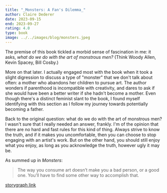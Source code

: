 ```yaml
---
title: "_Monsters: A Fan's Dilemma_"
author: Claire Dederer
date: 2023-09-15
end: 2023-09-27
rating: 4.0
type: book
image: ../../images/blog/monsters.jpeg
---
```


The premise of this book tickled a morbid sense of fascination in me: it asks, _what do we do with the art of monstrous men?_ (Think Woody Allen, Kevin Spacey, Bill Cosby.)

More on that later. I actually engaged most with the book when it took a slight digression to discuss a type of "monster" that we don't talk about often: a mother who abandons her children to pursue art. The author wonders if parenthood is incompatible with creativity, and dares to ask if she would have been a better writer if she hadn't become a mother. Even though there's a distinct feminist slant to the book, I found myself identifying with this section as I follow my journey towards potentially becoming a father.

Back to the original question: what do we do with the art of monstrous men? I wasn't sure that I really needed an answer, frankly. I'm of the opinion that there are no hard and fast rules for this kind of thing. Always strive to know the truth, and if it makes you uncomfortable, then you can choose to stop engaging with an artist's work. But on the other hand, you should still enjoy what you enjoy, as long as you acknowledge the truth, however ugly it may be.

As summed up in _Monsters_:

> The way you consume art doesn’t make you a bad person, or a good one. You’ll have to find some other way to accomplish that.

[storygraph link](https://app.thestorygraph.com/books/a7393ec0-1b73-4334-89a6-c6ac0d74d417)
